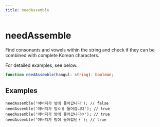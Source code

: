 ```yaml
---
title: needAssemble
---
```


# needAssemble

Find consonants and vowels within the string and check if they can be combined with complete Korean characters.

For detailed examples, see below.

```typescript
function needAssemble(hangul: string): boolean;
```

## Examples

```tsx
needAssemble('아버지가 방에 들어갑니다'); // false
needAssemble('아버지가 방ㅇㅔ 들어갑니다'); // true
needAssemble('아버지가 방에 들어갑니다ㅇ'); // true
needAssemble('아버지가 방에 들어갑닏ㅏ'); // true
```

